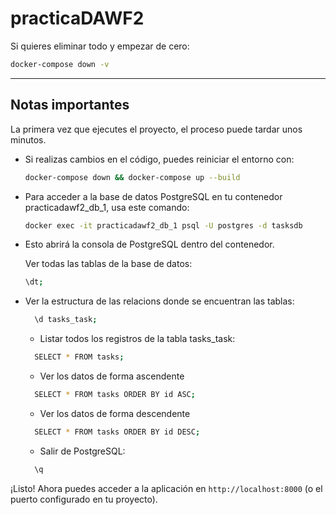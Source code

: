 # practicaDAWF2

Si quieres eliminar todo y empezar de cero:
```bash
docker-compose down -v
```

---
## Notas importantes

 La primera vez que ejecutes el proyecto, el proceso puede tardar unos minutos.
- Si realizas cambios en el código, puedes reiniciar el entorno con:
  ```bash
  docker-compose down && docker-compose up --build
  ```

- Para acceder a la base de datos PostgreSQL en tu contenedor practicadawf2_db_1, usa este comando:
  ```bash
  docker exec -it practicadawf2_db_1 psql -U postgres -d tasksdb
  ```
- Esto abrirá la consola de PostgreSQL dentro del contenedor.

  Ver todas las tablas de la base de datos:
  ```bash
  \dt;
  ```
- Ver la estructura de las relacions donde se encuentran las tablas:
  ```bash
    \d tasks_task;
  ```
  -  Listar todos los registros de la tabla tasks_task:
  ```bash
    SELECT * FROM tasks;
  ```
  - Ver los datos de forma ascendente
  ```bash
    SELECT * FROM tasks ORDER BY id ASC;
  ```

  - Ver los datos de forma descendente
  ```bash
    SELECT * FROM tasks ORDER BY id DESC;
  ```

  -  Salir de PostgreSQL:
  ```bash
    \q
  ```

¡Listo! Ahora puedes acceder a la aplicación en `http://localhost:8000` (o el puerto configurado en tu proyecto).   

